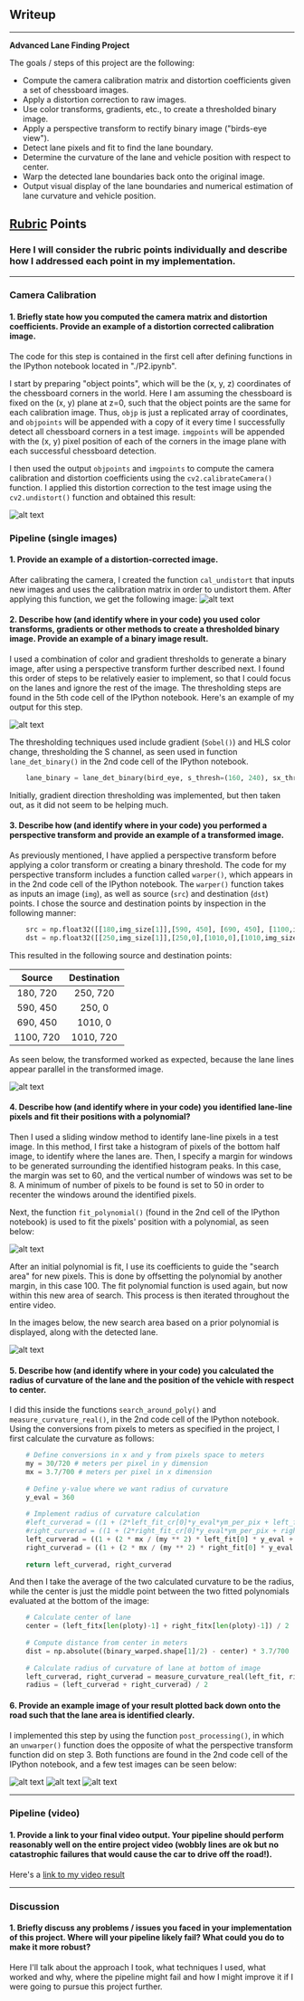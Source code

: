 ## Writeup
---

**Advanced Lane Finding Project**

The goals / steps of this project are the following:

* Compute the camera calibration matrix and distortion coefficients given a set of chessboard images.
* Apply a distortion correction to raw images.
* Use color transforms, gradients, etc., to create a thresholded binary image.
* Apply a perspective transform to rectify binary image ("birds-eye view").
* Detect lane pixels and fit to find the lane boundary.
* Determine the curvature of the lane and vehicle position with respect to center.
* Warp the detected lane boundaries back onto the original image.
* Output visual display of the lane boundaries and numerical estimation of lane curvature and vehicle position.

[//]: # (Image References)

[image1]: ./output_images/cam_undistort.png "Undistorted"
[image2]: ./output_images/undistorted.png "Road Transformed"
[image3]: ./output_images/binary_warped.png "Binary Example"
[image4]: ./output_images/roi.png "Warp Example"
[image5]: ./output_images/sliding_window.png "Fit Visual"
[image6]: ./output_images/new_search.png "Search areas"
[image7]: ./output_images/test2_result.png "Test 2 output"
[image8]: ./output_images/test4_result.png "Test 4 output"
[image9]: ./output_images/test5_result.png "Test 5 output"
[video1]: ./project_video.mp4 "Video"

## [Rubric](https://review.udacity.com/#!/rubrics/571/view) Points

### Here I will consider the rubric points individually and describe how I addressed each point in my implementation.  

---

### Camera Calibration

#### 1. Briefly state how you computed the camera matrix and distortion coefficients. Provide an example of a distortion corrected calibration image.

The code for this step is contained in the first cell after defining functions in the IPython notebook located in "./P2.ipynb".  

I start by preparing "object points", which will be the (x, y, z) coordinates of the chessboard corners in the world. Here I am assuming the chessboard is fixed on the (x, y) plane at z=0, such that the object points are the same for each calibration image.  Thus, `objp` is just a replicated array of coordinates, and `objpoints` will be appended with a copy of it every time I successfully detect all chessboard corners in a test image.  `imgpoints` will be appended with the (x, y) pixel position of each of the corners in the image plane with each successful chessboard detection.  

I then used the output `objpoints` and `imgpoints` to compute the camera calibration and distortion coefficients using the `cv2.calibrateCamera()` function.  I applied this distortion correction to the test image using the `cv2.undistort()` function and obtained this result: 

![alt text][image1]

### Pipeline (single images)

#### 1. Provide an example of a distortion-corrected image.

After calibrating the camera, I created the function `cal_undistort` that inputs new images and uses the calibration matrix in order to undistort them. After applying this function, we get the following image:
![alt text][image2]

#### 2. Describe how (and identify where in your code) you used color transforms, gradients or other methods to create a thresholded binary image.  Provide an example of a binary image result.

I used a combination of color and gradient thresholds to generate a binary image, after using a perspective transform further described next. I found this order of steps to be relatively easier to implement, so that I could focus on the lanes and ignore the rest of the image. The thresholding steps are found in the 5th code cell of the IPython notebook.  Here's an example of my output for this step. 

![alt text][image3]

The thresholding techniques used include gradient (`Sobel()`) and HLS color change, thresholding the S channel, as seen used in function `lane_det_binary()` in the 2nd code cell of the IPython notebook.

```python
    lane_binary = lane_det_binary(bird_eye, s_thresh=(160, 240), sx_thresh=(50, 100))
```

Initially, gradient direction thresholding was implemented, but then taken out, as it did not seem to be helping much.

#### 3. Describe how (and identify where in your code) you performed a perspective transform and provide an example of a transformed image.

As previously mentioned, I have applied a perspective transform before applying a color transform or creating a binary threshold. The code for my perspective transform includes a function called `warper()`, which appears in in the 2nd code cell of the IPython notebook.  The `warper()` function takes as inputs an image (`img`), as well as source (`src`) and destination (`dst`) points.  I chose the source and destination points by inspection in the following manner:

```python
    src = np.float32([[180,img_size[1]],[590, 450], [690, 450], [1100,img_size[1]]])
    dst = np.float32([[250,img_size[1]],[250,0],[1010,0],[1010,img_size[1]]])
```

This resulted in the following source and destination points:

| Source        | Destination   | 
|:-------------:|:-------------:| 
| 180, 720      | 250, 720      | 
| 590, 450      | 250, 0        |
| 690, 450      | 1010, 0       |
| 1100, 720     | 1010, 720     |

As seen below, the transformed worked as expected, because the lane lines appear parallel in the transformed image.

![alt text][image4]

#### 4. Describe how (and identify where in your code) you identified lane-line pixels and fit their positions with a polynomial?

Then I used a sliding window method to identify lane-line pixels in a test image. In this method, I first take a histogram of pixels of the bottom half image, to identify where the lanes are. Then, I specify a margin for windows to be generated surrounding the identified histogram peaks. In this case, the margin was set to 60, and the vertical number of windows was set to be 8. A minimum of number of pixels to be found is set to 50 in order to recenter the windows around the identified pixels.

Next, the function `fit_polynomial()` (found in the 2nd cell of the IPython notebook) is used to fit the pixels' position with a polynomial, as seen below: 

![alt text][image5]

After an initial polynomial is fit, I use its coefficients to guide the "search area" for new pixels. This is done by offsetting the polynomial by another margin, in this case 100. The fit polynomial function is used again, but now within this new area of search. This process is then iterated throughout the entire video.

In the images below, the new search area based on a prior polynomial is displayed, along with the detected lane.

![alt text][image6]

#### 5. Describe how (and identify where in your code) you calculated the radius of curvature of the lane and the position of the vehicle with respect to center.

I did this inside the functions `search_around_poly()` and `measure_curvature_real()`, in the 2nd code cell of the IPython notebook. Using the conversions from pixels to meters as specified in the project, I first calculate the curvature as follows:

```python
    # Define conversions in x and y from pixels space to meters
    my = 30/720 # meters per pixel in y dimension
    mx = 3.7/700 # meters per pixel in x dimension
    
    # Define y-value where we want radius of curvature
    y_eval = 360
    
    # Implement radius of curvature calculation
    #left_curverad = ((1 + (2*left_fit_cr[0]*y_eval*ym_per_pix + left_fit_cr[1])**2)**1.5) / np.absolute(2*left_fit_cr[0])
    #right_curverad = ((1 + (2*right_fit_cr[0]*y_eval*ym_per_pix + right_fit_cr[1])**2)**1.5) / np.absolute(2*right_fit_cr[0])
    left_curverad = ((1 + (2 * mx / (my ** 2) * left_fit[0] * y_eval + mx / my * left_fit[1])**2)**(3/2)) / (np.absolute(2*mx / (my ** 2) * left_fit[0]))
    right_curverad = ((1 + (2 * mx / (my ** 2) * right_fit[0] * y_eval + mx / my * right_fit[1])**2)**(3/2)) / (np.absolute(2 * mx / (my ** 2) * right_fit[0]))
    
    return left_curverad, right_curverad
```

And then I take the average of the two calculated curvature to be the radius, while the center is just the middle point between the two fitted polynomials evaluated at the bottom of the image:

```python
    # Calculate center of lane
    center = (left_fitx[len(ploty)-1] + right_fitx[len(ploty)-1]) / 2
    
    # Compute distance from center in meters
    dist = np.absolute((binary_warped.shape[1]/2) - center) * 3.7/700
    
    # Calculate radius of curvature of lane at bottom of image
    left_curverad, right_curverad = measure_curvature_real(left_fit, right_fit)
    radius = (left_curverad + right_curverad) / 2
```

#### 6. Provide an example image of your result plotted back down onto the road such that the lane area is identified clearly.

I implemented this step by using the function `post_processing()`, in which an `unwarper()` function does the opposite of what the perspective transform function did on step 3. Both functions are found in the 2nd code cell of the IPython notebook, and a few test images can be seen below:

![alt text][image7]
![alt text][image8]
![alt text][image9]

---

### Pipeline (video)

#### 1. Provide a link to your final video output.  Your pipeline should perform reasonably well on the entire project video (wobbly lines are ok but no catastrophic failures that would cause the car to drive off the road!).

Here's a [link to my video result](./project_video.mp4)

---

### Discussion

#### 1. Briefly discuss any problems / issues you faced in your implementation of this project.  Where will your pipeline likely fail?  What could you do to make it more robust?

Here I'll talk about the approach I took, what techniques I used, what worked and why, where the pipeline might fail and how I might improve it if I were going to pursue this project further.  
